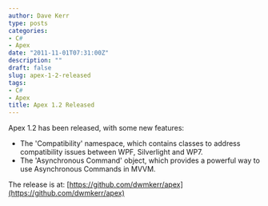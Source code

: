```yaml
---
author: Dave Kerr
type: posts
categories:
- C#
- Apex
date: "2011-11-01T07:31:00Z"
description: ""
draft: false
slug: apex-1-2-released
tags:
- C#
- Apex
title: Apex 1.2 Released
---
```


Apex 1.2 has been released, with some new features:

- The 'Compatibility' namespace, which contains classes to address compatibility issues between WPF, Silverlight and WP7.
- The 'Asynchronous Command' object, which provides a powerful way to use Asynchronous Commands in MVVM.

The release is at: [https://github.com/dwmkerr/apex](https://github.com/dwmkerr/apex)
